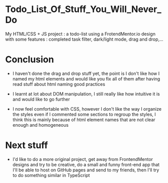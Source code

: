 # Todo_List_Of_Stuff_You_Will_Never_Do
My HTML/CSS + JS project : a todo-list using a FrotendMentor.io design with some features : completed task filter, dark/light mode, drag and drop,...

# Conclusion

- I haven't done the drag and drop stuff yet, the point is I don't like how I named my html elements and would like you fix all of them after having read stuff about html naming good practices

- I learnt at lot about DOM manipulation, I still really like how intuitive it is and would like to go further

- I now feel comfortable with CSS, however I don't like the way I organize the styles even if I commented some sections to regroup the styles, I think this is mainly because of html element names that are not clear enough and homogeneous

# Next stuff

- I'd like to do a more original project, get away from FrontendMentor designs and try to be creative, do a small and funny front-end app that I'll be able to host on GitHub pages and send to my friends, then I'll try to do something similar in TypeScript
